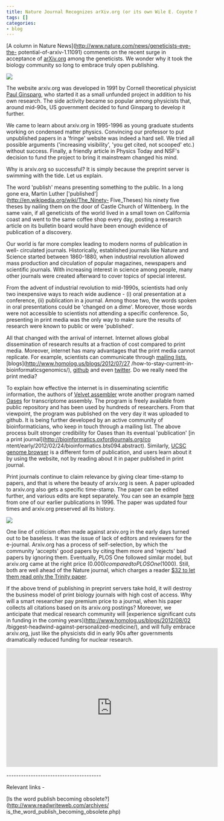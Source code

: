 ```yaml
---
title: Nature Journal Recognizes arXiv.org (or its own Wile E. Coyote Moment)
tags: []
categories:
- blog
---
```

[A column in Nature News](http://www.nature.com/news/geneticists-eye-the-
potential-of-arxiv-1.11091) comments on the recent surge in acceptance of
[arXiv.org](http://arxiv.org/) among the geneticists. We wonder why it took
the biology community so long to embrace truly open publishing.
<!--more-->

![](http://www.homolog.us/blogs/wp-content/uploads/2012/08/arxiv-300x84.png)

The website arxiv.org was developed in 1991 by Cornell theoretical physicist
[Paul Ginsparg](http://en.wikipedia.org/wiki/Paul_Ginsparg), who started it as
a small unfunded project in addition to his own research. The side activity
became so popular among physicists that, around mid-90s, US government decided
to fund Ginsparg to develop it further.

We came to learn about arxiv.org in 1995-1996 as young graduate students
working on condensed matter physics. Convincing our professor to put
unpublished papers in a 'fringe' website was indeed a hard sell. We tried all
possible arguments ('increasing visibility', 'you get cited, not scooped'
etc.) without success. Finally, a friendly article in Physics Today and NSF's
decision to fund the project to bring it mainstream changed his mind.

Why is arxiv.org so successful? It is simply because the preprint server is
swimming with the tide. Let us explain.

The word 'publish' means presenting something to the public. In a long gone
era, Martin Luther ['published'](http://en.wikipedia.org/wiki/The_Ninety-
Five_Theses) his ninety five theses by nailing them on the door of Castle
Church of Wittenberg. In the same vain, if all geneticists of the world lived
in a small town on California coast and went to the same coffee shop every
day, posting a research article on its bulletin board would have been enough
evidence of publication of a discovery.

Our world is far more complex leading to modern norms of publication in well-
circulated journals. Historically, established journals like Nature and
Science started between 1860-1880, when industrial revolution allowed mass
production and circulation of popular magazines, newspapers and scientific
journals. With increasing interest in science among people, many other
journals were created afterward to cover topics of special interest.

From the advent of industrial revolution to mid-1990s, scientists had only two
inexpensive ways to reach wide audience - (i) oral presentation at a
conference, (ii) publication in a journal. Among those two, the words spoken
in oral presentations could be 'changed on a dime'. Moreover, those words were
not accessible to scientists not attending a specific conference. So,
presenting in print media was the only way to make sure the results of
research were known to public or were 'published'.

All that changed with the arrival of internet. Internet allows global
dissemination of research results at a fraction of cost compared to print
media. Moreover, internet has many advantages that the print media cannot
replicate. For example, scientists can communicate through [mailing
lists](http://seqanswers.com/), [blogs](http://www.homolog.us/blogs/2012/07/27
/how-to-stay-current-in-bioinformaticsgenomics/),
[github](https://github.com/ctb/khmer) and even
[twitter](https://twitter.com/#!/homolog_us/). Do we really need the print
media?

To explain how effective the internet is in disseminating scientific
information, the authors of [Velvet
assembler](http://www.ebi.ac.uk/~zerbino/velvet/) wrote another program named
[Oases](http://www.ebi.ac.uk/~zerbino/oases/) for transcriptome assembly. The
program is freely available from public repository and has been used by
hundreds of researchers. From that viewpoint, the program was published on the
very day it was uploaded to github. It is being further developed by an active
community of bioinformaticians, who keep in touch through a mailing list. The
above process built stronger credibility for Oases than its eventual
'publication' [in a print journal](http://bioinformatics.oxfordjournals.org/co
ntent/early/2012/02/24/bioinformatics.bts094.abstract). Similarly, [UCSC
genome browser](http://genome.ucsc.edu/) is a different form of publication,
and users learn about it by using the website, not by reading about it in
paper published in print journal.

Print journals continue to claim relevance by giving clear time-stamp to
papers, and that is where the beauty of arxiv.org is seen. A paper uploaded to
arxiv.org also gets a specific time-stamp. The paper can be edited further,
and various edits are kept separately. You can see an example
[here](http://arxiv.org/abs/cond-mat/9606065) from one of our earlier
publications in 1996. The paper was updated four times and arxiv.org preserved
all its history.

![](http://www.homolog.us/blogs/wp-content/uploads/2012/08/arxiv2-300x229.png)

One line of criticism often made against arxiv.org in the early days turned
out to be baseless. It was the issue of lack of editors and reviewers for the
e-journal. Arxiv.org has a process of self-selection, by which the community
'accepts' good papers by citing them more and 'rejects' bad papers by ignoring
them. Eventually, PLOS One followed similar model, but arxiv.org came at the
right price ($0.000) compared to PLOS One ($1000). Still, both are well ahead
of the Nature journal, which charges a reader [$32 to let them read only the
Trinity paper](http://www.nature.com/nbt/journal/v29/n7/full/nbt.1883.html).

If the above trend of publishing in preprint servers take hold, it will
destroy the business model of print biology journals with high cost of access.
Why will a smart researcher pay premium price to a journal, when his paper
collects all citations based on its arxiv.org postings? Moreover, we
anticipate that medical research community will [experience significant cuts
in funding in the coming years](http://www.homolog.us/blogs/2012/08/02
/biggest-headwind-against-personalized-medicine/), and will fully embrace
arxiv.org, just like the physicists did in early 90s after governments
dramatically reduced funding for nuclear research.

<iframe width="560" height="315" src="http://www.youtube.com/embed/STeVTzWelns" frameborder="0"> </iframe>

\---------------------------------------

Relevant links -

[Is the word publish becoming obsolete?](http://www.readwriteweb.com/archives/
is_the_word_publish_becoming_obsolete.php)

